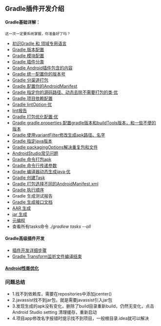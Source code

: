 ## Gradle插件开发介绍


####  Gradle基础详解：

    这一次一定要系统掌握，你准备好了吗？
    
    
- [初识Gradle 和 领域专用语言](https://github.com/UCodeUStory/GradlePlugin/blob/master/source/day01.gradle)
- [Gradle 版本配置](https://github.com/UCodeUStory/GradlePlugin/blob/master/source/day02.md)
- [Gradle 模块配置](https://github.com/UCodeUStory/GradlePlugin/blob/master/source/day03.gradle)
- [Gradle 插件分类](https://github.com/UCodeUStory/GradlePlugin/blob/master/source/day04.gradle)
- [Gradle Android插件包含的内容](https://github.com/UCodeUStory/GradlePlugin/blob/master/source/android.gradle)
- [Gradle 统一配置你的版本号](https://github.com/UCodeUStory/GradlePlugin/blob/master/source/version.gradle)
- [Gradle 分渠道打包](https://github.com/UCodeUStory/GradlePlugin/blob/master/source/productflavor.gradle)
- [Gradle 配置你的AndroidManifest](https://github.com/UCodeUStory/GradlePlugin/blob/master/source/configManifest.gradle)
- [Gradle 指定你的源码路径、动态去除不需要打包的类·优](https://github.com/UCodeUStory/GradlePlugin/blob/master/source/sourceSet.gradle)
- [Gradle 项目依赖配置](https://github.com/UCodeUStory/GradlePlugin/blob/master/source/project_library.md)
- [Gradle lintOption·优](https://github.com/UCodeUStory/GradlePlugin/blob/master/source/lintOption.gradle)
- [lint报告](https://github.com/UCodeUStory/GradlePlugin/blob/master/source/lint-results-obmDebug.html)
- [Gradle 打包优化配置·优](https://github.com/UCodeUStory/GradlePlugin/blob/master/source/optimization.gradle)
- [Gradle gradle.properties 配置gradle版本和buildTools版本，和一些不便的版本](https://github.com/UCodeUStory/GradlePlugin/blob/master/source/properties.gradle)
- [Gradle 使用variantFilter修改生成apk路径、名字](https://github.com/UCodeUStory/GradlePlugin/blob/master/source/applicationVariant.gradle)
- [Gradle 指定java版本](https://github.com/UCodeUStory/GradlePlugin/blob/master/source/set_java_version.gradle)
- [Gradle packagingOptions解决重复包和文件](https://github.com/UCodeUStory/GradlePlugin/blob/master/source/packageOption.gradle)
- [AndroidStudio常见问题](https://github.com/UCodeUStory/GradlePlugin/blob/master/source/android_studio.xml)
- [Gradle 命令打包apk](https://github.com/UCodeUStory/GradlePlugin/blob/master/source/assemble.md)
- [Gradle 命令行传递参数](https://github.com/UCodeUStory/GradlePlugin/blob/master/source/assembleWithParams.md)
- [Gradle 编译器动态生成java·优](https://github.com/UCodeUStory/GradlePlugin/blob/master/source/operate_file.md)
- [Gradle 创建Task](https://github.com/UCodeUStory/GradlePlugin/blob/master/source/task.md)
- [Gradle 打包选择不同的AndroidManifest.xml](https://github.com/UCodeUStory/GradlePlugin/blob/master/source/diffManifest.md)
- [Gradle 执行顺序](https://github.com/UCodeUStory/GradlePlugin/blob/master/source/exeRank.md)
- Gradle 生成测试报告
- [Gradle 生成接口文档](https://github.com/UCodeUStory/GradlePlugin/blob/master/source/genJavadoc.md)
- [AAR 生成](https://github.com/UCodeUStory/GradlePlugin/blob/master/source/aar.md)
- [jar 生成](https://github.com/UCodeUStory/GradlePlugin/blob/master/source/makeJar.md)
- [元编程](ttps://github.com/UCodeUStory/GradlePlugin/blob/master/source/metaprogramming.md)
- 查看所有tasks命令    *./gradlew tasks --all*

  
#### Gradle高级插件开发
 - [插件开发详细步骤](https://github.com/UCodeUStory/GradlePlugin/blob/master/source/plugin_develop.gradle)
 - [Gradle Transform监听文件编译结束](https://github.com/UCodeUStory/GradlePlugin/blob/master/source/gradle_tranform.gradle)

#### [Android性能优化](https://github.com/UCodeUStory/GradlePlugin/blob/master/source/android_performance_optimization.md)
    
### 问题总结

 - 1.找不到依赖库，需要在repositories中添加jcenter()
 - 2.javassist找不到jar包，就是需要javassist引入jar包
 - 3.发现生成的apk没有变化，删除了build目录重新build，仍然无变化，点击Android Studio setting 清理缓存，重新启动
 - 4.项目app修改名字报错时提示找不到项目，一般根目录.idea就可以解决




